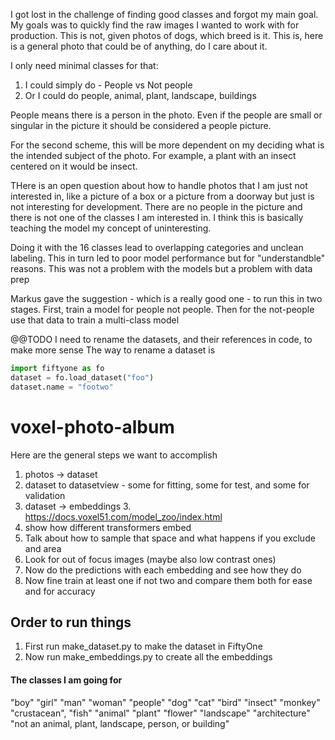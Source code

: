 I got lost in the challenge of finding good classes and forgot my main goal.
My goals was to quickly find the raw images I wanted to work with for production.
This is not, given photos of dogs, which breed is it. This is, here is a general photo that could be of anything, do I care 
about it.

I only need minimal classes for that:
1. I could simply do - People vs Not people
2. Or I could do people, animal, plant, landscape, buildings

People means there is a person in the photo. Even if the people are small or singular in the picture it should be considered 
a people picture.

For the second scheme, this will be more dependent on my deciding what is the intended subject of the photo. For example,
a plant with an insect centered on it would be insect. 

THere is an open question about how to handle photos that I am just not interested in, like a picture of a box or a picture from
a doorway but just is not interesting for development. There are no people in the picture and there is not one of the classes I am interested in. I think this is basically teaching the model my concept of uninteresting. 

Doing it with the 16 classes lead to overlapping categories and unclean labeling. This in turn led to poor model performance
but for "understandble" reasons. This was not a problem with the models but a problem with data prep

Markus gave the suggestion - which is a really good one - to run this in two stages. First, train a model for people not people. Then for the not-people use that data to train a multi-class model

@@TODO I need to rename the datasets, and their references in code, to make more sense
The way to rename a dataset is
```python
import fiftyone as fo
dataset = fo.load_dataset("foo")
dataset.name = "footwo"
```

# voxel-photo-album

Here are the general steps we want to accomplish
1. photos -> dataset
1. dataset to datasetview - some for fitting, some for test, and some for validation
1. dataset -> embeddings
   3. https://docs.voxel51.com/model_zoo/index.html
1. show how different transformers embed
1. Talk about how to sample that space and what happens if you exclude and area
1. Look for out of focus images (maybe also low contrast ones)
1. Now do the predictions with each embedding and see how they do
1. Now fine train at least one if not two and compare them both for ease and for accuracy

## Order to run things
1. First run make_dataset.py to make the dataset in FiftyOne
2. Now run make_embeddings.py to create all the embeddings

#### The classes I am going for
"boy"
"girl"
"man"
"woman"
"people"
"dog"
"cat"
"bird"
"insect"
"monkey"
"crustacean",
"fish"
"animal"
"plant"
"flower"
"landscape"
"architecture"
"not an animal, plant, landscape, person, or building"